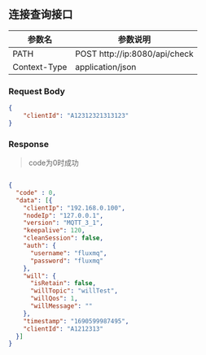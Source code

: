 ## 连接查询接口


| **参数名**      | **参数说明**                             |
|--------------|--------------------------------------|
| PATH         | POST  http://ip:8080/api/check |
| Context-Type | application/json                     |

### Request Body

```json  
{                   
	"clientId": "A12312321313123"
}
 ```

### Response

> code为0时成功

```json

{
  "code" : 0,
  "data": [{
    "clientIp": "192.168.0.100",
    "nodeIp": "127.0.0.1",
    "version": "MQTT_3_1",
    "keepalive": 120,
    "cleanSession": false,
    "auth": {
      "username": "fluxmq",
      "password": "fluxmq"
    },
    "will": {
      "isRetain": false,
      "willTopic": "willTest",
      "willQos": 1,
      "willMessage": ""
    },
    "timestamp": "1690599987495",
    "clientId": "A1212313"
  }]
}

```


